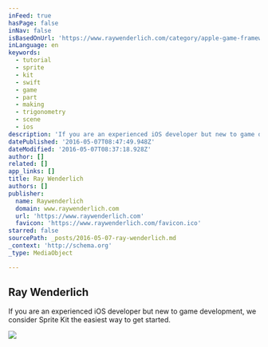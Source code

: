 ```yaml
---
inFeed: true
hasPage: false
inNav: false
isBasedOnUrl: 'https://www.raywenderlich.com/category/apple-game-frameworks'
inLanguage: en
keywords:
  - tutorial
  - sprite
  - kit
  - swift
  - game
  - part
  - making
  - trigonometry
  - scene
  - ios
description: 'If you are an experienced iOS developer but new to game development, we consider Sprite Kit the easiest way to get started.'
datePublished: '2016-05-07T08:47:49.948Z'
dateModified: '2016-05-07T08:37:18.928Z'
author: []
related: []
app_links: []
title: Ray Wenderlich
authors: []
publisher:
  name: Raywenderlich
  domain: www.raywenderlich.com
  url: 'https://www.raywenderlich.com'
  favicon: 'https://www.raywenderlich.com/favicon.ico'
starred: false
sourcePath: _posts/2016-05-07-ray-wenderlich.md
_context: 'http://schema.org'
_type: MediaObject

---
```

<article style=""><h1>Ray Wenderlich</h1><p>If you are an experienced iOS developer but new to game development, we consider Sprite Kit the easiest way to get started.</p><img src="https://cdn2.raywenderlich.com/wp-content/themes/raywenderlich/images/store/profile-page-products/w2t@2x.png" /></article>
